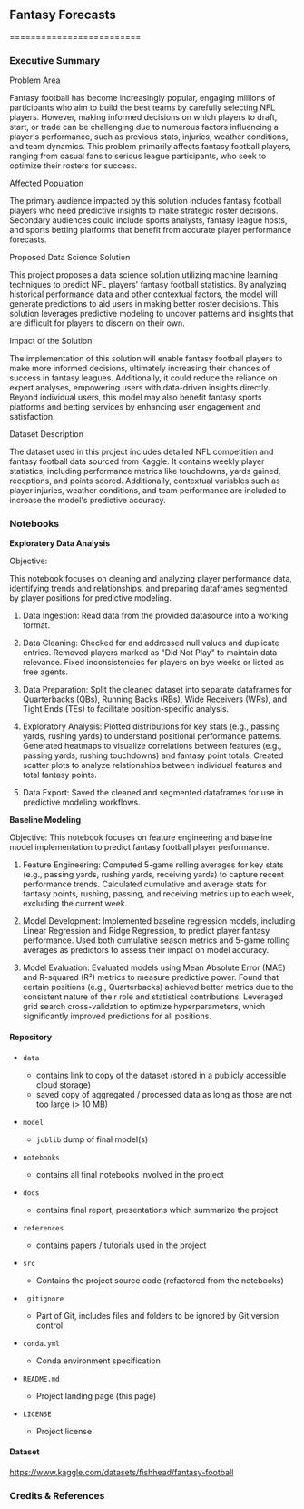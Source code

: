 ## Fantasy Forecasts
=========================

### Executive Summary

Problem Area

Fantasy football has become increasingly popular, engaging millions of participants who aim to build the best teams by carefully selecting NFL players. However, making informed decisions on which players to draft, start, or trade can be challenging due to numerous factors influencing a player's performance, such as previous stats, injuries, weather conditions, and team dynamics. This problem primarily affects fantasy football players, ranging from casual fans to serious league participants, who seek to optimize their rosters for success.

Affected Population

The primary audience impacted by this solution includes fantasy football players who need predictive insights to make strategic roster decisions. Secondary audiences could include sports analysts, fantasy league hosts, and sports betting platforms that benefit from accurate player performance forecasts.

Proposed Data Science Solution

This project proposes a data science solution utilizing machine learning techniques to predict NFL players' fantasy football statistics. By analyzing historical performance data and other contextual factors, the model will generate predictions to aid users in making better roster decisions. This solution leverages predictive modeling to uncover patterns and insights that are difficult for players to discern on their own.

Impact of the Solution

The implementation of this solution will enable fantasy football players to make more informed decisions, ultimately increasing their chances of success in fantasy leagues. Additionally, it could reduce the reliance on expert analyses, empowering users with data-driven insights directly. Beyond individual users, this model may also benefit fantasy sports platforms and betting services by enhancing user engagement and satisfaction.

Dataset Description

The dataset used in this project includes detailed NFL competition and fantasy football data sourced from Kaggle. It contains weekly player statistics, including performance metrics like touchdowns, yards gained, receptions, and points scored. Additionally, contextual variables such as player injuries, weather conditions, and team performance are included to increase the model's predictive accuracy.

### Notebooks

**Exploratory Data Analysis**

Objective:

This notebook focuses on cleaning and analyzing player performance data, identifying trends and relationships, and preparing dataframes segmented by player positions for predictive modeling.

1. Data Ingestion:
Read data from the provided datasource into a working format.

2. Data Cleaning:
Checked for and addressed null values and duplicate entries.
Removed players marked as "Did Not Play" to maintain data relevance.
Fixed inconsistencies for players on bye weeks or listed as free agents.

3. Data Preparation:
Split the cleaned dataset into separate dataframes for Quarterbacks (QBs), Running Backs (RBs), Wide Receivers (WRs), and Tight Ends (TEs) to facilitate position-specific analysis.

4. Exploratory Analysis:
Plotted distributions for key stats (e.g., passing yards, rushing yards) to understand positional performance patterns.
Generated heatmaps to visualize correlations between features (e.g., passing yards, rushing touchdowns) and fantasy point totals.
Created scatter plots to analyze relationships between individual features and total fantasy points.

5. Data Export:
Saved the cleaned and segmented dataframes for use in predictive modeling workflows.

**Baseline Modeling**

Objective: 
This notebook focuses on feature engineering and baseline model implementation to predict fantasy football player performance.

1. Feature Engineering:
Computed 5-game rolling averages for key stats (e.g., passing yards, rushing yards, receiving yards) to capture recent performance trends.
Calculated cumulative and average stats for fantasy points, rushing, passing, and receiving metrics up to each week, excluding the current week.

2. Model Development:
Implemented baseline regression models, including Linear Regression and Ridge Regression, to predict player fantasy performance.
Used both cumulative season metrics and 5-game rolling averages as predictors to assess their impact on model accuracy.

3. Model Evaluation:
Evaluated models using Mean Absolute Error (MAE) and R-squared (R²) metrics to measure predictive power. 
Found that certain positions (e.g., Quarterbacks) achieved better metrics due to the consistent nature of their role and statistical contributions. Leveraged grid search cross-validation to optimize hyperparameters, which significantly improved predictions for all positions.

#### Repository 

* `data` 
    - contains link to copy of the dataset (stored in a publicly accessible cloud storage)
    - saved copy of aggregated / processed data as long as those are not too large (> 10 MB)

* `model`
    - `joblib` dump of final model(s)

* `notebooks`
    - contains all final notebooks involved in the project

* `docs`
    - contains final report, presentations which summarize the project

* `references`
    - contains papers / tutorials used in the project

* `src`
    - Contains the project source code (refactored from the notebooks)

* `.gitignore`
    - Part of Git, includes files and folders to be ignored by Git version control

* `conda.yml`
    - Conda environment specification

* `README.md`
    - Project landing page (this page)

* `LICENSE`
    - Project license

#### Dataset

https://www.kaggle.com/datasets/fishhead/fantasy-football

### Credits & References
